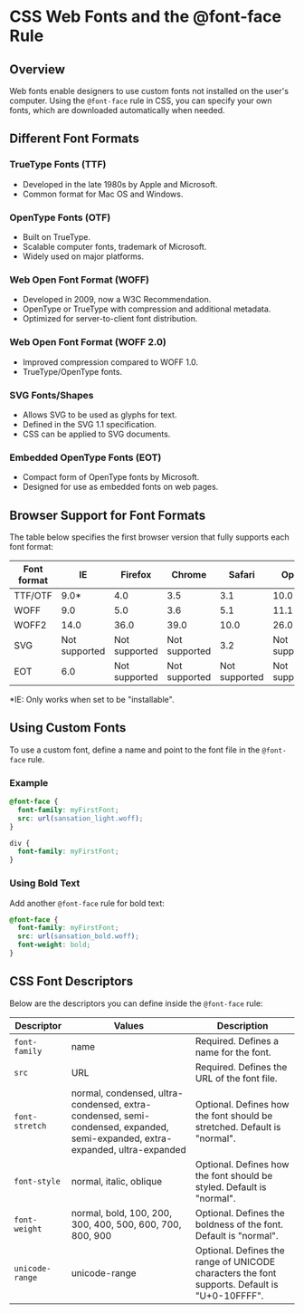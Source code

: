 # CSS Web Fonts and the @font-face Rule
## Overview
Web fonts enable designers to use custom fonts not installed on the user's computer. Using the `@font-face` rule in CSS, you can specify your own fonts, which are downloaded automatically when needed.
## Different Font Formats
### TrueType Fonts (TTF)
- Developed in the late 1980s by Apple and Microsoft.
- Common format for Mac OS and Windows.
### OpenType Fonts (OTF)
- Built on TrueType.
- Scalable computer fonts, trademark of Microsoft.
- Widely used on major platforms.

### Web Open Font Format (WOFF)
- Developed in 2009, now a W3C Recommendation.
- OpenType or TrueType with compression and additional metadata.
- Optimized for server-to-client font distribution.

### Web Open Font Format (WOFF 2.0)
- Improved compression compared to WOFF 1.0.
- TrueType/OpenType fonts.

### SVG Fonts/Shapes
- Allows SVG to be used as glyphs for text.
- Defined in the SVG 1.1 specification.
- CSS can be applied to SVG documents.

### Embedded OpenType Fonts (EOT)
- Compact form of OpenType fonts by Microsoft.
- Designed for use as embedded fonts on web pages.

## Browser Support for Font Formats
The table below specifies the first browser version that fully supports each font format:

| Font format | IE    | Firefox | Chrome | Safari | Opera |
|-------------|-------|---------|--------|--------|-------|
| TTF/OTF     | 9.0*  | 4.0     | 3.5    | 3.1    | 10.0  |
| WOFF        | 9.0   | 5.0     | 3.6    | 5.1    | 11.1  |
| WOFF2       | 14.0  | 36.0    | 39.0   | 10.0   | 26.0  |
| SVG         | Not supported | Not supported | Not supported | 3.2 | Not supported |
| EOT         | 6.0   | Not supported | Not supported | Not supported | Not supported |

*IE: Only works when set to be "installable".

## Using Custom Fonts
To use a custom font, define a name and point to the font file in the `@font-face` rule. 

### Example
```css
@font-face {
  font-family: myFirstFont;
  src: url(sansation_light.woff);
}

div {
  font-family: myFirstFont;
}
```

### Using Bold Text
Add another `@font-face` rule for bold text:
```css
@font-face {
  font-family: myFirstFont;
  src: url(sansation_bold.woff);
  font-weight: bold;
}
```

## CSS Font Descriptors
Below are the descriptors you can define inside the `@font-face` rule:

| Descriptor      | Values                                                        | Description                                       |
|-----------------|---------------------------------------------------------------|---------------------------------------------------|
| `font-family`   | name                                                          | Required. Defines a name for the font.            |
| `src`           | URL                                                           | Required. Defines the URL of the font file.       |
| `font-stretch`  | normal, condensed, ultra-condensed, extra-condensed, semi-condensed, expanded, semi-expanded, extra-expanded, ultra-expanded | Optional. Defines how the font should be stretched. Default is "normal". |
| `font-style`    | normal, italic, oblique                                       | Optional. Defines how the font should be styled. Default is "normal". |
| `font-weight`   | normal, bold, 100, 200, 300, 400, 500, 600, 700, 800, 900     | Optional. Defines the boldness of the font. Default is "normal". |
| `unicode-range` | unicode-range                                                 | Optional. Defines the range of UNICODE characters the font supports. Default is "U+0-10FFFF". |

